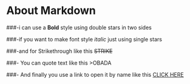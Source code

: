 # About Markdown 

###-i can use a **Bold** style using double stars in two sides

###-if you want to make font style *italic* just using single stars 

###-and for Strikethrough like this ~~STRIKE~~

###- You can quote text like this >OBADA

###- And finally you use a link to open it by name like this [CLICK HERE](https://www.google.com/webhp?hl=en&sa=X&ved=0ahUKEwjBp7u21bLnAhXVEcAKHYklCQYQPAgH)
